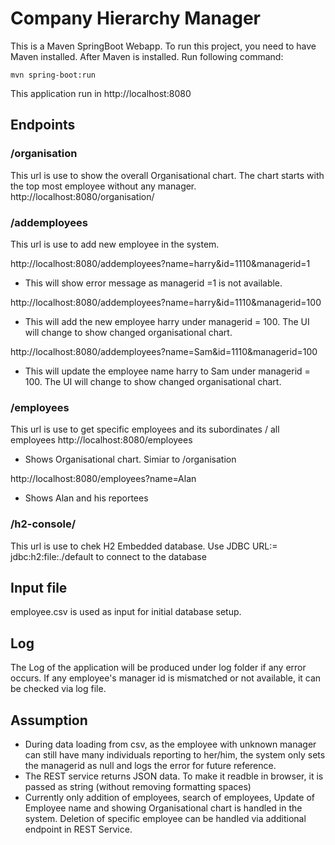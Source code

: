 # Company Hierarchy Manager
This is a Maven SpringBoot Webapp. To run this project, you need to have Maven installed. 
After Maven is installed. Run following command:

    mvn spring-boot:run
   
This application run in 
     http://localhost:8080
     
## Endpoints
### /organisation 
This url is use to show the overall Organisational chart. The chart starts with the top most employee without any manager.
http://localhost:8080/organisation/
### /addemployees
This url is use to add new employee in the system.

http://localhost:8080/addemployees?name=harry&id=1110&managerid=1
- This will show error message as managerid =1 is not available.

http://localhost:8080/addemployees?name=harry&id=1110&managerid=100
- This will add the new employee harry under managerid = 100. The UI will change to show changed organisational chart.

http://localhost:8080/addemployees?name=Sam&id=1110&managerid=100
- This will update the employee name harry to Sam under managerid = 100. The UI will change to show changed organisational chart.

### /employees 
This url is use to get specific employees and its subordinates / all employees
http://localhost:8080/employees
- Shows Organisational chart. Simiar to /organisation

http://localhost:8080/employees?name=Alan
- Shows Alan and his reportees

### /h2-console/
This url is use to chek H2 Embedded database. 
Use JDBC URL:= jdbc:h2:file:./default to connect to the database

## Input file
employee.csv is used as input for initial database setup.

## Log
The Log of the application will be produced under log folder if any error occurs. If any employee's manager id is mismatched or not available, it can be checked via log file.

## Assumption
- During data loading from csv, as the employee with unknown manager can still have many individuals reporting to her/him, the system only sets the managerid as null and logs the error for future reference.
- The REST service returns JSON data. To make it readble in browser, it is passed as string (without removing formatting spaces)
- Currently only addition of employees, search of employees, Update of Employee name and showing Organisational chart is handled in the system. Deletion of specific employee can be handled via additional endpoint in REST Service.
